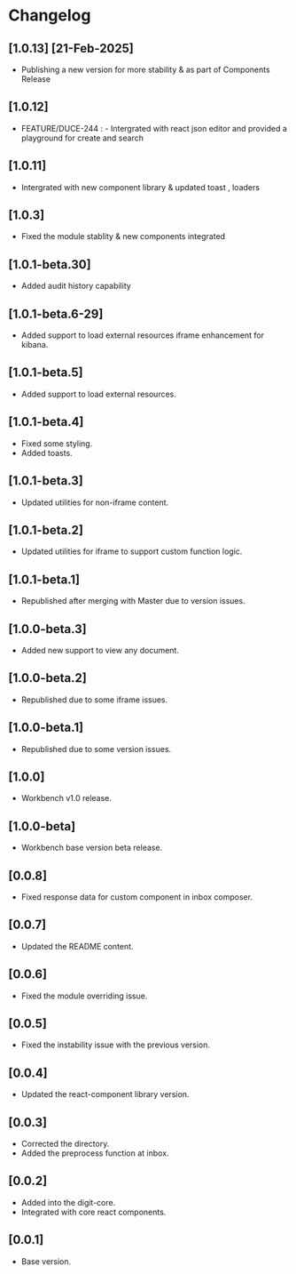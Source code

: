 # Changelog

## [1.0.13]  [21-Feb-2025]
- Publishing a new version for more stability & as part of Components Release

## [1.0.12]
- FEATURE/DUCE-244 : - Intergrated with react json editor and provided a playground for create and search

## [1.0.11]
- Intergrated with new component library & updated toast , loaders

## [1.0.3]
- Fixed the module stablity & new components integrated

## [1.0.1-beta.30]
- Added audit history capability

## [1.0.1-beta.6-29]
- Added support to load external resources iframe enhancement for kibana.

## [1.0.1-beta.5]
- Added support to load external resources.

## [1.0.1-beta.4]
- Fixed some styling.
- Added toasts.

## [1.0.1-beta.3]
- Updated utilities for non-iframe content.

## [1.0.1-beta.2]
- Updated utilities for iframe to support custom function logic.

## [1.0.1-beta.1]
- Republished after merging with Master due to version issues.

## [1.0.0-beta.3]
- Added new support to view any document.

## [1.0.0-beta.2]
- Republished due to some iframe issues.

## [1.0.0-beta.1]
- Republished due to some version issues.

## [1.0.0]
- Workbench v1.0 release.

## [1.0.0-beta]
- Workbench base version beta release.

## [0.0.8]
- Fixed response data for custom component in inbox composer.

## [0.0.7]
- Updated the README content.

## [0.0.6]
- Fixed the module overriding issue.

## [0.0.5]
- Fixed the instability issue with the previous version.

## [0.0.4]
- Updated the react-component library version.

## [0.0.3]
- Corrected the directory.
- Added the preprocess function at inbox.

## [0.0.2]
- Added into the digit-core.
- Integrated with core react components.

## [0.0.1]
- Base version.
